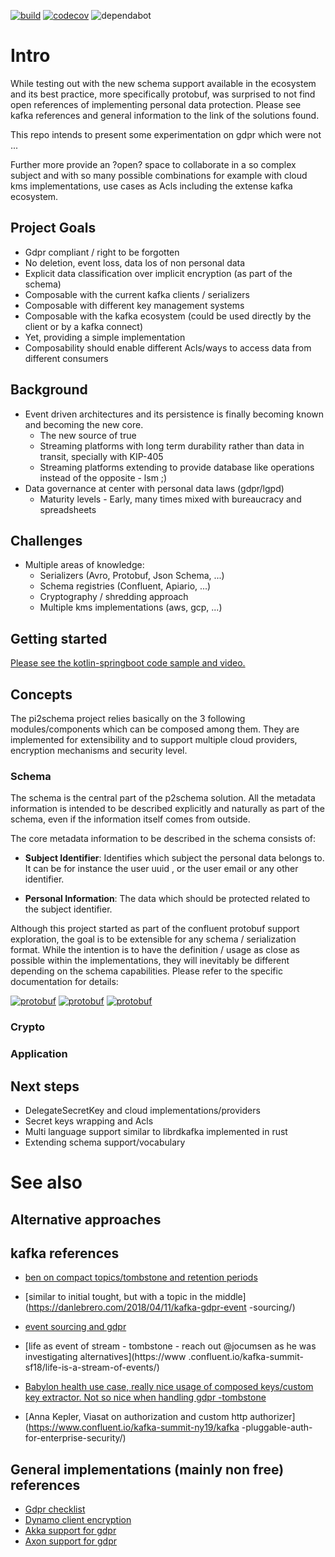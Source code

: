 [![build](https://github.com/pi2schema/pi2schema/workflows/build/badge.svg)](https://github.com/pi2schema/pi2schema/actions)
[![codecov](https://codecov.io/gh/pi2schema/pi2schema/branch/master/graph/badge.svg)](https://codecov.io/gh/pi2schema/pi2schema)
![dependabot](https://badgen.net/github/dependabot/pi2schema/pi2schema?icon=dependabot)

# Intro
While testing out with the new schema support available in the ecosystem and its best practice, more specifically protobuf, was surprised to not find open references of implementing personal data protection. Please see kafka references and general information to the link of the solutions found.

This repo intends to present some experimentation on gdpr which were not ...

Further more provide an ?open? space to collaborate in a so complex subject and with so many possible combinations for example with cloud kms implementations, use cases  as Acls including the extense kafka ecosystem. 

## Project Goals
*  Gdpr compliant / right to be forgotten
*  No deletion, event loss, data los of non personal data
*  Explicit data classification over implicit encryption (as part of the schema)
*  Composable with the current kafka clients / serializers
*  Composable with different key management systems
*  Composable with the kafka ecosystem (could be used directly by the client or by a kafka connect)
*  Yet, providing a simple implementation
*  Composability should enable different Acls/ways to access data from different consumers


## Background

*  Event driven architectures and its persistence is finally becoming known and becoming the new core.
    -  The new source of true
    -  Streaming platforms with long term durability rather than data in transit, specially with KIP-405
    -  Streaming platforms extending to provide database like operations instead of the opposite - lsm ;) 
*  Data governance at center with personal data laws (gdpr/lgpd)
    -  Maturity levels - Early, many times mixed with bureaucracy and spreadsheets
    
## Challenges

*  Multiple areas of  knowledge:
    -  Serializers (Avro, Protobuf, Json Schema, ...)
    -  Schema registries (Confluent, Apiario, ...)
    -  Cryptography / shredding approach
    -  Multiple kms implementations (aws, gcp, ...)

## Getting started

[Please see the kotlin-springboot code sample and video.](examples/springboot-protobuf-kafkakms)

## Concepts

The pi2schema project relies basically on the 3 following modules/components which can be composed among them. They
 are implemented for extensibility and to support multiple cloud providers, encryption mechanisms and security
 level. 

### Schema

The schema is the central part of the p2schema solution. All the metadata information is intended to be described
 explicitly and naturally as part of the schema, even if the information itself comes from outside.
 
The core metadata information to be described in the schema consists of:
  
*  **Subject Identifier**: Identifies which subject the personal data belongs to. It can be for instance the user uuid
 , or the user email or any other identifier.
 
*  **Personal Information**: The data which should be protected related to the subject identifier.
  
Although this project started as part of the confluent protobuf support exploration, the goal is to be
 extensible for any schema / serialization format. While the intention is to have the definition / usage as close as
  possible within the implementations, they will inevitably be different depending on the schema capabilities. Please
   refer to the specific documentation for details:
   
 
[![protobuf](https://badgen.net/badge/protobuf/draft/yellow?icon=)](schema-providers-protobuf/README.md)
[![protobuf](https://badgen.net/badge/avro/help-nedded/orange?icon=)](https://github.com/pi2schema/pi2schema/issues/74)
[![protobuf](https://badgen.net/badge/json/help-nedded/orange?icon=)](https://github.com/pi2schema/pi2schema/issues/75)

### Crypto

### Application


## Next steps

*  DelegateSecretKey and cloud implementations/providers
*  Secret keys wrapping and Acls
*  Multi language support similar to librdkafka implemented in rust
*  Extending schema support/vocabulary

##



# See also

## Alternative approaches


## kafka references


*  [ben on compact topics/tombstone and retention periods](https://www.confluent.io/blog/handling-gdpr-log-forget/1)
*  [similar to initial tought, but with a topic in the middle](https://danlebrero.com/2018/04/11/kafka-gdpr-event
-sourcing/)
*  [event sourcing and gdpr](https://www.michielrook.nl/2017/11/forget-me-please-event-sourcing-gdpr/)

*  [life as event of stream - tombstone - reach out @jocumsen as he was investigating alternatives](https://www
.confluent.io/kafka-summit-sf18/life-is-a-stream-of-events/)
*  [Babylon health use case, really nice usage of composed keys/custom key extractor. Not so nice when handling gdpr
-tombstone](https://www.confluent.io/kafka-summit-lon19/one-key-to-rule-them-all/)

*  [Anna Kepler, Viasat on authorization and custom http authorizer](https://www.confluent.io/kafka-summit-ny19/kafka
-pluggable-auth-for-enterprise-security/)

## General implementations (mainly non free) references
*  [Gdpr checklist](https://gdpr.eu/checklist/)
*  [Dynamo client encryption](https://github.com/aws/aws-dynamodb-encryption-java/)
*  [Akka support for gdpr](https://doc.akka.io/docs/akka-enhancements/current/gdpr/index.html)
*  [Axon support for gdpr](https://axoniq.io/product-overview/axon-data-protection)
